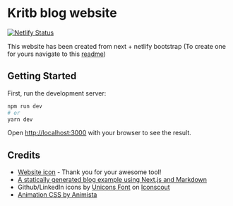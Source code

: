 # Kritb blog website

[![Netlify Status](https://api.netlify.com/api/v1/badges/ed50f56e-4fc2-4c98-8b66-1e5074c6f3d3/deploy-status)](https://app.netlify.com/sites/next-starter/deploys)

This website has been created from next + netlify bootstrap (To create one for yours navigate to this [readme](./documents/bootstrap.md))

## Getting Started

First, run the development server:

```bash
npm run dev
# or
yarn dev
```

Open [http://localhost:3000](http://localhost:3000) with your browser to see the result.

## Credits

- [Website icon](https://favicon.io/favicon-generator/) - Thank you for your awesome tool!
- [A statically generated blog example using Next.js and Markdown](https://github.com/vercel/next.js/tree/canary/examples/blog-starter)
- Github/LinkedIn icons by <a href="https://iconscout.com/contributors/unicons">Unicons Font</a> on <a href="https://iconscout.com">Iconscout</a>
- [Animation CSS by Animista](http://animista.net)
